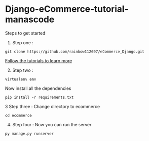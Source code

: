 # Django-eCommerce-tutorial-manascode 


Steps to get started

1. Step one :
```
git clone https://github.com/rainbow112697/eCommerce_Django.git

```
[Follow the tutorials to learn more](http://manascode.com)

2. Step two :

```
virtualenv env

```
Now install all the dependencies

```
pip install -r requirements.txt
```
3 Step three :
Change directory to ecommerce 

```
cd ecommerce
```
4. Step four :
Now you can run the server 
```
py manage.py runserver
```
